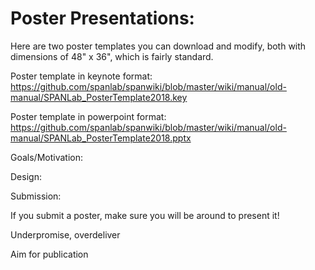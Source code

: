 # <b>Poster Presentations</b>: 

Here are two poster templates you can download and modify, both with dimensions of 48" x 36", which is fairly standard. 

Poster template in keynote format: https://github.com/spanlab/spanwiki/blob/master/wiki/manual/old-manual/SPANLab_PosterTemplate2018.key

Poster template in powerpoint format: https://github.com/spanlab/spanwiki/blob/master/wiki/manual/old-manual/SPANLab_PosterTemplate2018.pptx

Goals/Motivation:

Design:

Submission:

If you submit a poster, make sure you will be around to present it!

Underpromise, overdeliver

Aim for publication


      
